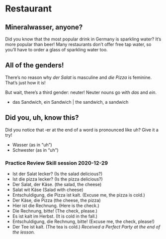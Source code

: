 # Restaurant

## Mineralwasser, anyone?
Did you know that the most popular drink in Germany is sparkling water? It’s more popular than beer! Many restaurants don’t offer free tap water, so you’ll have to order a glass of sparkling water too.

## All of the genders!
There’s no reason why _der Salat_ is masculine and _die Pizza_ is feminine. That’s just how it is!

But wait, there’s a third gender: neuter! Neuter nouns go with _das_ and _ein_.
* das Sandwich, ein Sandwich | the sandwich, a sandwich

## Did you, uh, know this?
Did you notice that ‑er at the end of a word is pronounced like uh? Give it a try!

* Wasser (as in “uh”)
* Schwester (as in “uh”)


### Practice Review Skill session 2020-12-29
* Ist der Salat lecker? (Is the salad delicious?) 
* Ist die pizza lecker? (Is the pizza delicious?) 
* Der Salat, der Käse. (the salad, the cheese)
* Salat wit Käse (Salad with cheese)
* Entschuldigung, die Pizza ist kalt. (Excuse me, the pizza is cold.)
* Der Käse, die Pizza (the cheese, the pizza)
* Hier ist die Rechnung. (Here is the check.) 
* Die Rechnung, bitte! (The check, please.)
* Es ist kalt im Herbst. (It is cold in the fall.)
* Entschuldigung, die Rechnung, bitte! (Excuse me, the check, please!)
* Der Tee ist kalt. (The tea is cold.) 
*Received a Perfect Party at the end of the lesson.*

